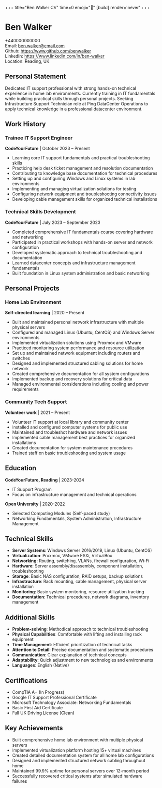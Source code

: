 +++
title="Ben Walker CV" 
time=0 
emoji="📄" 
[build]
render='never'
+++

# Ben Walker

+440000000000  
Email: ben.walker@email.com  
Github: https://www.github.com/benwalker  
LinkedIn: https://www.linkedin.com/in/ben-walker  
Location: Reading, UK

## Personal Statement

Dedicated IT support professional with strong hands-on technical experience in home lab environments. Currently training in IT fundamentals while building practical skills through personal projects. Seeking Infrastructure Support Technician role at Ping DataCenter Operations to apply technical knowledge in a professional datacenter environment.

## Work History

### Trainee IT Support Engineer

**CodeYourFuture** | October 2023 – Present

- Learning core IT support fundamentals and practical troubleshooting skills
- Practicing help desk ticket management and resolution documentation
- Contributing to knowledge base documentation for technical procedures
- Setting up and configuring Windows and Linux systems in lab environments
- Implementing and managing virtualization solutions for testing
- Configuring network equipment and troubleshooting connectivity issues
- Developing cable management skills for organized technical installations

### Technical Skills Development

**CodeYourFuture** | July 2023 – September 2023

- Completed comprehensive IT fundamentals course covering hardware and networking
- Participated in practical workshops with hands-on server and network configuration
- Developed systematic approach to technical troubleshooting and documentation
- Learned datacenter concepts and infrastructure management fundamentals
- Built foundation in Linux system administration and basic networking

## Personal Projects

### Home Lab Environment

**Self-directed learning** | 2020 – Present

- Built and maintained personal network infrastructure with multiple physical servers
- Configured and managed Linux (Ubuntu, CentOS) and Windows Server environments
- Implemented virtualization solutions using Proxmox and VMware
- Practiced monitoring system performance and resource utilization
- Set up and maintained network equipment including routers and switches
- Designed and implemented structured cabling solutions for home network
- Created comprehensive documentation for all system configurations
- Implemented backup and recovery solutions for critical data
- Managed environmental considerations including cooling and power requirements

### Community Tech Support

**Volunteer work** | 2021 – Present

- Volunteer IT support at local library and community center
- Installed and configured computer systems for public use
- Maintained and troubleshot hardware and network issues
- Implemented cable management best practices for organized installations
- Created documentation for system maintenance procedures
- Trained staff on basic troubleshooting and system usage

## Education

**CodeYourFuture, Reading** | 2023-2024

- IT Support Program
- Focus on infrastructure management and technical operations

**Open University** | 2020-2022

- Selected Computing Modules (Self-paced study)
- Networking Fundamentals, System Administration, Infrastructure Management

## Technical Skills

- **Server Systems**: Windows Server 2016/2019, Linux (Ubuntu, CentOS)
- **Virtualization**: Proxmox, VMware ESXi, VirtualBox
- **Networking**: Routing, switching, VLANs, firewall configuration, Wi-Fi
- **Hardware**: Server assembly/disassembly, component installation, troubleshooting
- **Storage**: Basic NAS configuration, RAID setups, backup solutions
- **Infrastructure**: Rack mounting, cable management, physical server installation
- **Monitoring**: Basic system monitoring, resource utilization tracking
- **Documentation**: Technical procedures, network diagrams, inventory management

## Additional Skills

- **Problem-solving**: Methodical approach to technical troubleshooting
- **Physical Capabilities**: Comfortable with lifting and installing rack equipment
- **Time Management**: Efficient prioritization of technical tasks
- **Attention to Detail**: Precise documentation and systematic procedures
- **Communication**: Clear explanation of technical concepts
- **Adaptability**: Quick adjustment to new technologies and environments
- **Languages**: English (Native)

## Certifications

- CompTIA A+ (In Progress)
- Google IT Support Professional Certificate
- Microsoft Technology Associate: Networking Fundamentals
- Basic First Aid Certificate
- Full UK Driving License (Clean)

## Key Achievements

- Built comprehensive home lab environment with multiple physical servers
- Implemented virtualization platform hosting 15+ virtual machines
- Created detailed documentation system for all home lab configurations
- Designed and implemented structured network cabling throughout home
- Maintained 99.9% uptime for personal servers over 12-month period
- Successfully recovered critical systems after simulated hardware failures
